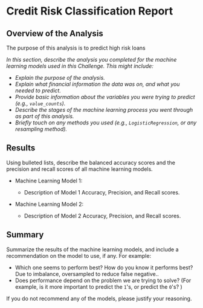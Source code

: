 # Credit Risk Classification Report

## Overview of the Analysis

The purpose of this analysis is to predict high risk loans

*In this section, describe the analysis you completed for the machine learning models used in this Challenge. This might include:*

* *Explain the purpose of the analysis.*
* *Explain what financial information the data was on, and what you needed to predict.*
* *Provide basic information about the variables you were trying to predict (e.g., `value_counts`).*
* *Describe the stages of the machine learning process you went through as part of this analysis.*
* *Briefly touch on any methods you used (e.g., `LogisticRegression`, or any resampling method).*

## Results

Using bulleted lists, describe the balanced accuracy scores and the precision and recall scores of all machine learning models.

* Machine Learning Model 1:

  * Description of Model 1 Accuracy, Precision, and Recall scores.
* Machine Learning Model 2:

  * Description of Model 2 Accuracy, Precision, and Recall scores.

## Summary

Summarize the results of the machine learning models, and include a recommendation on the model to use, if any. For example:

* Which one seems to perform best? How do you know it performs best?
  Due to imbalance, oversampled to reduce false negative..
* Does performance depend on the problem we are trying to solve? (For example, is it more important to predict the `1`'s, or predict the `0`'s? )

If you do not recommend any of the models, please justify your reasoning.
